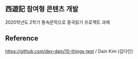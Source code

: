 ## 西遊記 참여형 콘텐츠 개발

2020학년도 2학기 통속문학으로 중국읽기 프로젝트 과제

## Reference
https://github.com/dev-dain/10-things-test / Dain Kim (김다인)
